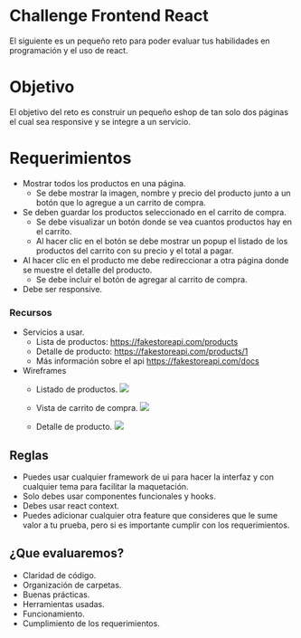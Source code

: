 # Challenge Frontend React
El siguiente es un pequeño reto para poder evaluar tus habilidades en programación y el uso de react.

# Objetivo
El objetivo del reto es construir un pequeño eshop de tan solo dos páginas el cual sea responsive y se integre a un servicio.

# Requerimientos
- Mostrar todos los productos en una página.
  - Se debe mostrar la imagen, nombre y precio del producto junto a un botón que lo agregue a un carrito de compra.
- Se deben guardar los productos seleccionado en el carrito de compra.
  - Se debe visualizar un botón donde se vea cuantos productos hay en el carrito.
  - Al hacer clic en el botón se debe mostrar un popup el listado de los productos del carrito con su precio y el total a pagar.
- Al hacer clic en el producto me debe redireccionar a otra página donde se muestre el detalle del producto.
  - Se debe incluir el botón de agregar al carrito de compra.
- Debe ser responsive.

### Recursos
- Servicios a usar.
  - Lista de productos: https://fakestoreapi.com/products
  - Detalle de producto: https://fakestoreapi.com/products/1
  - Más información sobre el api https://fakestoreapi.com/docs
- Wireframes
  - Listado de productos.
  ![](https://raw.githubusercontent.com/josueaqp92/react-frontend-challenge-1/main/assets/products.png)
  
  - Vista de carrito de compra.
  ![](https://raw.githubusercontent.com/josueaqp92/react-frontend-challenge-1/main/assets/cart.png)
    
  - Detalle de producto.
  ![](https://raw.githubusercontent.com/josueaqp92/react-frontend-challenge-1/main/assets/product-detail.png)
    

## Reglas

- Puedes usar cualquier framework de ui para hacer la interfaz y con cualquier tema para facilitar la maquetación.
- Solo debes usar componentes funcionales y hooks.
- Debes usar react context.
- Puedes adicionar cualquier otra feature que consideres que le sume valor a tu prueba, pero si es importante cumplir con los requerimientos. 

## ¿Que evaluaremos?
- Claridad de código.
- Organización de carpetas.
- Buenas prácticas.
- Herramientas usadas.
- Funcionamiento.
- Cumplimiento de los requerimientos.
